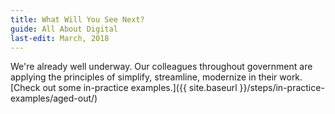 ```yaml
---
title: What Will You See Next?
guide: All About Digital
last-edit: March, 2018
---
```


We're already well underway. Our colleagues throughout government are applying the principles of simplify, streamline, modernize in their work. [Check out some in-practice examples.]({{ site.baseurl }}/steps/in-practice-examples/aged-out/)
